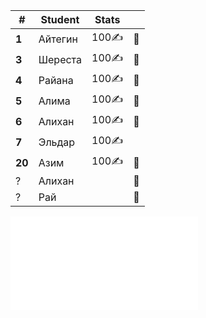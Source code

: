 
| #      | Student | Stats   |     |
| ------ | ------- | ------- | --- |
| **1**  | Айтегин | $100$✍️ | 👻  |
| **3**  | Шереста | $100$✍️ | 👻  |
| **4**  | Райана  | $100$✍️ | 👻  |
| **5**  | Алима   | $100$✍️ | 👻  |
| **6**  | Алихан  | $100$✍️ | 👻  |
| **7**  | Эльдар  | $100$✍️ |     |
| **20** | Азим    | $100$✍️ | 👻  |
| ?      | Алихан  |         | 👻  |
| ?      | Рай     |         | 👻  |

![EMOJI](education/1-4/EMOJI.md)